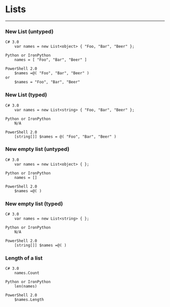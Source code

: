 				
# Lists				
---


### New List (untyped)	


```
C# 3.0	
	var names = new List<object> { "Foo, "Bar", "Beer" };	

Python or IronPython	
	names = [ "Foo", "Bar", "Beer" ]		

PowerShell 2.0	
	$names =@( "Foo", "Bar", "Beer" )
or
	$names = "Foo", "Bar", "Beer"		
```

### New List (typed)

```
C# 3.0	
	var names = new List<string> { "Foo, "Bar", "Beer" };		

Python or IronPython	
	N/A		

PowerShell 2.0	
	[string[]] $names = @( "Foo", "Bar", "Beer" )
```		
				
### New empty list (untyped)

```
C# 3.0	
	var names = new List<object> { };		

Python or IronPython	
	names = []

PowerShell 2.0	
	$names =@( )		
```

### New empty list (typed)	


```
C# 3.0	
	var names = new List<string> { };		

Python or IronPython	
	N/A
		
PowerShell 2.0	
	[string[]] $names =@( )		
```

### Length of a list	


```
C# 3.0	
	names.Count		

Python or IronPython	
	len(names)		

PowerShell 2.0	
	$names.Length		
```
